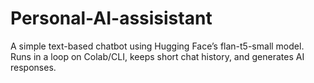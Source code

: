 # Personal-AI-assisistant
A simple text-based chatbot using Hugging Face’s flan-t5-small model. Runs in a loop on Colab/CLI, keeps short chat history, and generates AI responses. 
